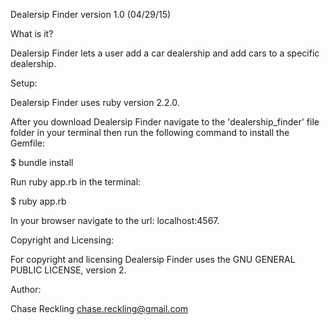 Dealersip Finder version 1.0 (04/29/15)

What is it?

Dealersip Finder lets a user add a car dealership and add cars to a specific dealership.

Setup:

Dealersip Finder uses ruby version 2.2.0.

After you download Dealersip Finder navigate to the 'dealership_finder' file folder in your terminal then run the following command to install the Gemfile:

$ bundle install

Run ruby app.rb in the terminal:

$ ruby app.rb

In your browser navigate to the url: localhost:4567.

Copyright and Licensing:

For copyright and licensing Dealersip Finder uses the GNU GENERAL PUBLIC LICENSE, version 2.

Author:

Chase Reckling chase.reckling@gmail.com
